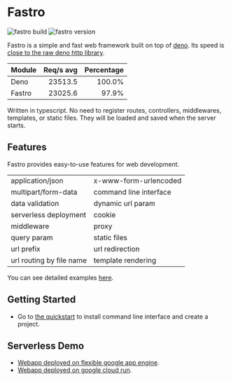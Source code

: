 
# Fastro
![][build] ![][version]

Fastro is a simple and fast web framework built on top of [deno](https://deno.land). Its speed is [close to the raw deno http library](https://fastro.dev/benchmarks). 

|Module|Req/s avg|Percentage|
|--|--:|--:|
|Deno|23513.5|100.0%|
|Fastro|23025.6|97.9%|

Written in typescript. No need to register routes, controllers, middlewares, templates, or static files. They will be loaded and saved when the server starts. 

## Features

Fastro provides easy-to-use features for web development.

<table>
<tbody>
<tr>
<td>application/json</td>
<td>x-www-form-urlencoded</td>
</tr>
<tr>
<td>multipart/form-data</td>
<td>command line interface</td>
</tr>
<tr>
<td>data validation</td>
<td>dynamic url param</td>
</tr>
<tr>
<td>serverless deployment</td>
<td>cookie</td>
</tr>
<tr>
<td>middleware</td>
<td>proxy</td>
</tr>
<tr>
<td>query param</td>
<td>static files</td>
</tr>
<tr>
<td>url prefix</td>
<td>url redirection</td>
</tr>
<tr>
<td>url routing by file name</td>
<td>template rendering</td>
</tr>
</tbody>
</table>

You can see detailed examples [here](https://github.com/fastrodev/fastro/blob/master/services).

## Getting Started
- Go to [the quickstart](https://fastro.dev/docs/quickstart) to install command line interface and create a project.

## Serverless Demo
- [Webapp deployed on flexible google app engine](https://phonic-altar-274306.ue.r.appspot.com).
- [Webapp deployed on google cloud run](https://hello-6bxxicr2uq-uc.a.run.app/).

[build]: https://github.com/fastrodev/fastro/workflows/ci/badge.svg?branch=master "fastro build"
[version]: https://img.shields.io/github/v/release/fastrojs/fastro?label=version "fastro version"
